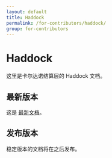 ```yaml
---
layout: default
title: Haddock
permalink: /for-contributors/haddock/
group: for-contributors
---
```

<!-- Reviewed at c507f6675c16810ba9ca72b71dac57288fd1735c -->

# Haddock

这里是卡尔达诺结算层的 Haddock 文档。

## 最新版本

这是 [最新文档](/haddock/latest/index.html)。

## 发布版本



稳定版本的文档将在之后发布。